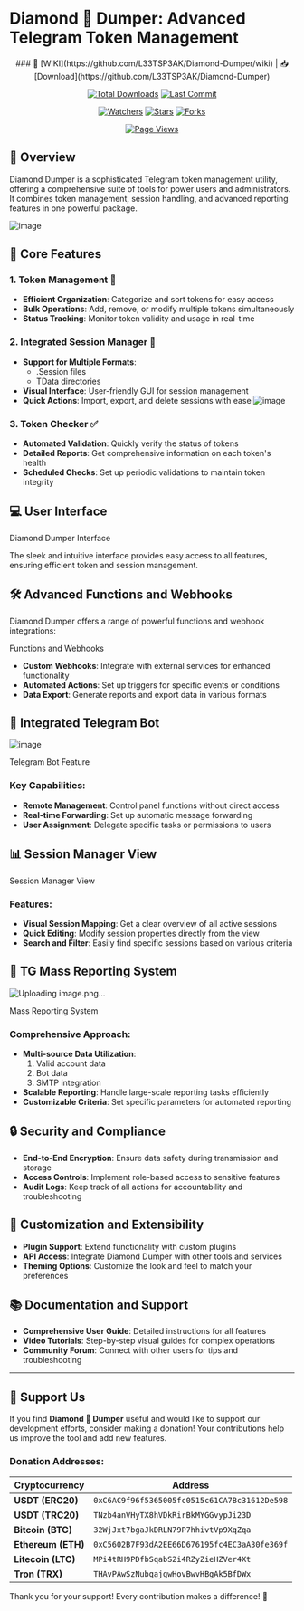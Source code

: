 # Diamond 💎 Dumper: Advanced Telegram Token Management
<div align="center">### 🔗 [WIKI](https://github.com/L33TSP3AK/Diamond-Dumper/wiki) | 📥 [Download](https://github.com/L33TSP3AK/Diamond-Dumper)




[![Total Downloads](https://img.shields.io/github/downloads/L33TSP3AK/Diamond-Dumper/total?style=for-the-badge&color=blue&label=Downloads)][repo]
[![Last Commit](https://img.shields.io/github/last-commit/L33TSP3AK/Diamond-Dumper?style=for-the-badge&color=green&label=Last%20Commit)][repo]



[![Watchers](https://img.shields.io/github/watchers/L33TSP3AK/Diamond-Dumper?style=for-the-badge&color=yellow&label=Watchers)][watchers]
[![Stars](https://img.shields.io/github/stars/L33TSP3AK/Diamond-Dumper?style=for-the-badge&color=yellow&label=Stars)][stars]
[![Forks](https://img.shields.io/github/forks/L33TSP3AK/Diamond-Dumper?style=for-the-badge&color=yellow&label=Forks)][forks]

[![Page Views](https://hits.dwyl.com/L33TSP3AK/Diamond-Dumper.svg?style=for-the-badge&color=purple&label=Views)][repo]

</div>

[repo]: https://github.com/L33TSP3AK/Diamond-Dumper
[releases]: https://github.com/L33TSP3AK/Diamond-Dumper/releases
[watchers]: https://github.com/L33TSP3AK/Diamond-Dumper/watchers
[stars]: https://github.com/L33TSP3AK/Diamond-Dumper/stargazers
[forks]: https://github.com/L33TSP3AK/Diamond-Dumper/network/members

## 🌟 Overview

Diamond Dumper is a sophisticated Telegram token management utility, offering a comprehensive suite of tools for power users and administrators. It combines token management, session handling, and advanced reporting features in one powerful package.

![image](https://github.com/user-attachments/assets/e4f79a64-ee19-4151-86f7-913c77be13b5)

## 🚀 Core Features

### 1. Token Management 🔑
- **Efficient Organization**: Categorize and sort tokens for easy access
- **Bulk Operations**: Add, remove, or modify multiple tokens simultaneously
- **Status Tracking**: Monitor token validity and usage in real-time

### 2. Integrated Session Manager 📁
- **Support for Multiple Formats**:
  - .Session files
  - TData directories
- **Visual Interface**: User-friendly GUI for session management
- **Quick Actions**: Import, export, and delete sessions with ease
![image](https://github.com/user-attachments/assets/fd486f4e-959f-4831-b30a-bde635fcc3d6)

### 3. Token Checker ✅
- **Automated Validation**: Quickly verify the status of tokens
- **Detailed Reports**: Get comprehensive information on each token's health
- **Scheduled Checks**: Set up periodic validations to maintain token integrity

## 💻 User Interface

Diamond Dumper Interface

The sleek and intuitive interface provides easy access to all features, ensuring efficient token and session management.

## 🛠️ Advanced Functions and Webhooks

Diamond Dumper offers a range of powerful functions and webhook integrations:

Functions and Webhooks

- **Custom Webhooks**: Integrate with external services for enhanced functionality
- **Automated Actions**: Set up triggers for specific events or conditions
- **Data Export**: Generate reports and export data in various formats

## 🤖 Integrated Telegram Bot
![image](https://github.com/user-attachments/assets/ec46c43f-5587-4b3a-a145-4581b1692f08)

Telegram Bot Feature

### Key Capabilities:
- **Remote Management**: Control panel functions without direct access
- **Real-time Forwarding**: Set up automatic message forwarding
- **User Assignment**: Delegate specific tasks or permissions to users

## 📊 Session Manager View

Session Manager View

### Features:
- **Visual Session Mapping**: Get a clear overview of all active sessions
- **Quick Editing**: Modify session properties directly from the view
- **Search and Filter**: Easily find specific sessions based on various criteria

## 🚨 TG Mass Reporting System
![Uploading image.png…]()

Mass Reporting System

### Comprehensive Approach:
- **Multi-source Data Utilization**:
  1. Valid account data
  2. Bot data
  3. SMTP integration
- **Scalable Reporting**: Handle large-scale reporting tasks efficiently
- **Customizable Criteria**: Set specific parameters for automated reporting

## 🔒 Security and Compliance
- **End-to-End Encryption**: Ensure data safety during transmission and storage
- **Access Controls**: Implement role-based access to sensitive features
- **Audit Logs**: Keep track of all actions for accountability and troubleshooting

## 🔧 Customization and Extensibility
- **Plugin Support**: Extend functionality with custom plugins
- **API Access**: Integrate Diamond Dumper with other tools and services
- **Theming Options**: Customize the look and feel to match your preferences

## 📚 Documentation and Support
- **Comprehensive User Guide**: Detailed instructions for all features
- **Video Tutorials**: Step-by-step visual guides for complex operations
- **Community Forum**: Connect with other users for tips and troubleshooting

---

## 💖 Support Us

If you find **Diamond 💎 Dumper** useful and would like to support our development efforts, consider making a donation! Your contributions help us improve the tool and add new features.

### Donation Addresses:

| Cryptocurrency | Address |
|----------------|---------|
| **USDT (ERC20)** | `0xC6AC9f96f5365005fc0515c61CA7Bc31612De598` |
| **USDT (TRC20)** | `TNzb4anVHyTX8hVDkRirBkMYGGvypJi23D` |
| **Bitcoin (BTC)** | `32WjJxt7bgaJkDRLN79P7hhivtVp9XqZqa` |
| **Ethereum (ETH)** | `0xC5602B7F93dA2EE66D676195fc4EC3aA30fe369f` |
| **Litecoin (LTC)** | `MPi4tRH9PDfbSqabS2i4RZyZieHZVer4Xt` |
| **Tron (TRX)** | `THAvPAwSzNubqajqwHovBwvHBgAk5BfDWx` |

Thank you for your support! Every contribution makes a difference! 🙌
